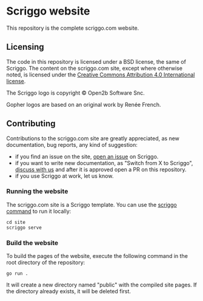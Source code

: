 # Scriggo website

This repository is the complete scriggo.com website.

## Licensing

The code in this repository is licensed under a BSD license, the same of Scriggo. The content on the scriggo.com site,
except where otherwise noted, is licensed under the [Creative Commons Attribution 4.0 International license](https://creativecommons.org/licenses/by/4.0/).

The Scriggo logo is copyright © Open2b Software Snc.

Gopher logos are based on an original work by Renée French.

## Contributing

Contributions to the scriggo.com site are greatly appreciated, as new documentation, bug reports, any kind of suggestion:

* if you find an issue on the site, [open an issue](https://github.com/open2b/scriggo/issues/new) on Scriggo.
* if you want to write new documentation, as "Switch from X to Scriggo", [discuss with us](https://github.com/open2b/scriggo/discussions) and after it is approved open a PR on this repository.
* if you use Scriggo at work, let us know.
### Running the website

The scriggo.com site is a Scriggo template. You can use the [scriggo command](https://scriggo.com/scriggo-command) to run it locally:

```
cd site
scriggo serve
```

### Build the website

To build the pages of the website, execute the following command in the root directory of the repository:

```
go run .
```

It will create a new directory named "public" with the compiled site pages. If the directory already exists, it will be deleted first.